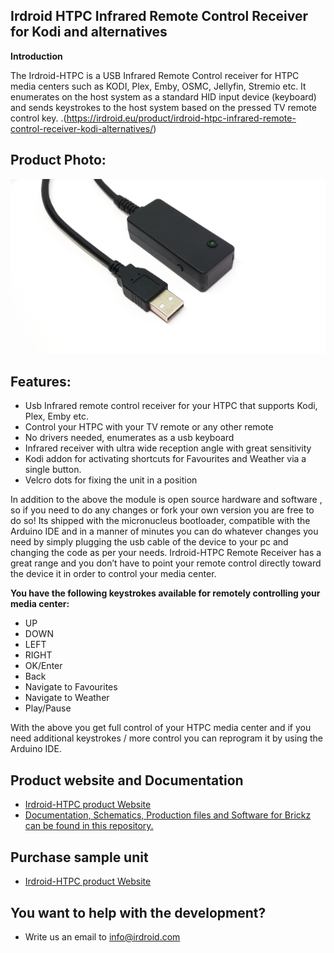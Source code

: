 **Irdroid HTPC Infrared Remote Control Receiver for Kodi and alternatives**
-
**Introduction** 

The Irdroid-HTPC is a USB Infrared Remote Control receiver for HTPC media centers such as  KODI, Plex, Emby, OSMC, Jellyfin, Stremio etc. It enumerates on the host system as a standard HID input device (keyboard) and sends keystrokes to the host system based on the pressed TV remote control key. .(https://irdroid.eu/product/irdroid-htpc-infrared-remote-control-receiver-kodi-alternatives/)

**Product Photo:**
-

![Irdroid-HTPC](https://raw.githubusercontent.com/Irdroid/Irdroid-HTPC/main/Photos/irdroid-htpc-universal-infrared-receiver-1%20(Custom).png)

**Features:**
-
- Usb Infrared remote control receiver for your HTPC that supports Kodi, Plex, Emby etc.
- Control your HTPC with your TV remote or any other remote
- No drivers needed, enumerates as a usb keyboard
- Infrared receiver with ultra wide reception angle with great sensitivity
- Kodi addon for activating shortcuts for Favourites and Weather via a single button.
- Velcro dots for fixing the unit in a position

In addition to the above the module is open source hardware and software , so if you need to do any changes or fork your own version you are free to do so!
Its shipped with the micronucleus bootloader, compatible with the Arduino IDE and in a manner of minutes you can do whatever changes you need by simply plugging the usb cable of the device to your pc and changing the code as per your needs.
Irdroid-HTPC Remote Receiver has a great range and you don’t have to point your remote control directly toward the device it in order to control your media center.

**You have the following keystrokes available for remotely controlling your media center:**
- UP
- DOWN
- LEFT
- RIGHT
- OK/Enter
- Back
- Navigate to Favourites
- Navigate to Weather
- Play/Pause
 
With the above you get full control of your HTPC media center and if you need additional keystrokes / more control you can reprogram it by using the Arduino IDE.

**Product website and Documentation**
-
- [Irdroid-HTPC product Website](https://irdroid.eu/product/irdroid-htpc-infrared-remote-control-receiver-kodi-alternatives/)
- [Documentation, Schematics, Production files and Software for Brickz can be found in this repository.](https://github.com/Irdroid/Irdroid-HTPC)

**Purchase sample unit**
-
- [Irdroid-HTPC product Website](https://irdroid.eu/product/irdroid-htpc-infrared-remote-control-receiver-kodi-alternatives/)

**You want to help with the development?**
-
- Write us an email to info@irdroid.com
